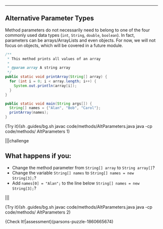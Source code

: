 ----------

## Alternative Parameter Types

Method parameters do not necessarily need to belong to one of the four commonly used data types (`int`, `String`, `double`, `boolean`). In fact, parameters can be arrays/ArrayLists and even objects. For now, we will not focus on objects, which will be covered in a future module.

```java
/**
 * This method prints all values of an array
 * 
 * @param array A string array
 */
public static void printArray(String[] array) {
  for (int i = 0; i < array.length; i++) {
    System.out.println(array[i]);
  }
}

public static void main(String args[]) {
  String[] names = {"Alan", "Bob", "Carol"};
  printArray(names);
}
```

{Try it}(sh .guides/bg.sh javac code/methods/AltParameters.java java -cp code/methods/ AltParameters 1)

|||challenge
## What happens if you:
* Change the method parameter from `String[] array` to `String array[]`?
* Change the variable `String[] names` to `String[] names = new String[3];`?
* Add `names[0] = "Alan";` to the line below `String[] names = new String[3];`?

|||

{Try it}(sh .guides/bg.sh javac code/methods/AltParameters.java java -cp code/methods/ AltParameters 2)

{Check It!|assessment}(parsons-puzzle-1860665674)
